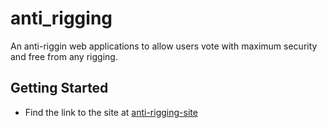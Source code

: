 # anti_rigging

An anti-riggin web applications to allow users vote with maximum security and free from any rigging.

## Getting Started

- Find the link to the site at [anti-rigging-site](https://anti-rigging.web.app/)
